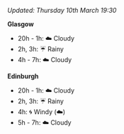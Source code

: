 *Updated: Thursday 10th March 19:30*

**Glasgow**

* 20h - 1h: :cloud: Cloudy
* 2h, 3h: :umbrella: Rainy
* 4h - 7h: :cloud: Cloudy

**Edinburgh**

* 20h - 1h: :cloud: Cloudy
* 2h, 3h: :umbrella: Rainy
* 4h: :cyclone: Windy (:cloud:)
* 5h - 7h: :cloud: Cloudy

